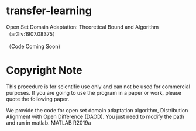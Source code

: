 # transfer-learning
Open Set Domain Adaptation: Theoretical Bound and Algorithm （arXiv:1907.08375）

（Code Coming Soon)

# Copyright Note
This procedure is for scientific use only and can not be used for commercial purposes. If you are going to use the program in a paper or work, please quote the following paper.


We provide the code for open set domain adaptation algorithm, Distribution Alignment with Open Difference (DAOD).
You just need to modify the path and run in matlab.
MATLAB R2019a
